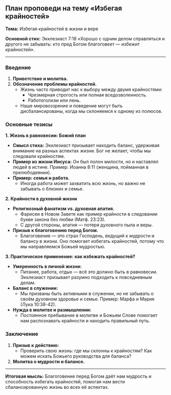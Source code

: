 
## План проповеди на тему «Избегая крайностей»

**Тема:** Избегая крайностей в жизни и вере

**Основной стих:** Экклезиаст 7:18 «Хорошо с одним делом справляться и другого не забывать: кто пред Богом благоговеет — избежит крайностей».

- - -

### Введение

1.  **Приветствие и молитва.**
2.  **Обозначение проблемы крайностей.**
    *   Жизнь часто приводит нас к выбору между двумя крайностями:
        *   Чрезмерная строгость или полная вседозволенность.
        *   Работоголизм или лень.
    *   Наше мировоззрение и поведение могут быть дисбалансированы, когда мы склоняемся к одному из полюсов.

### Основные тезисы

**1\. Жизнь в равновесии: Божий план**

*   **Смысл стиха:** Экклезиаст призывает находить баланс, удерживая внимание на разных аспектах жизни. Бог не желает, чтобы мы следовали крайностям.
*   **Пример из жизни Иисуса:** Он был полон милости, но и наставлял людей в истине. Пример: Иоанна 8:11 (женщина, пойманная в прелюбодеянии).
*   **Пример: семья и работа.**
    *   Иногда работа может захватить всю жизнь, но важно не забывать о близких и семье.

**2\. Крайности в духовной жизни**

*   **Религиозный фанатизм vs. духовная апатия.**
    *   Фарисеи в Новом Завете как пример крайности в следовании букве закона без любви (Матф. 23:23).
    *   С другой стороны, апатия — потеря духовного пыла и веры.
*   **Призыв к благоговению перед Богом.**
    *   Благоговение — это страх Господень, ведущий к мудрости и балансу в жизни. Оно помогает избегать крайностей, потому что мы направляемся Божьей мудростью.

**3\. Практическое применение: как избежать крайностей?**

*   **Умеренность в личной жизни:**
    *   Питание, работа, отдых — всё это должно быть в равновесии. Экклезиаст призывает разумно подходить к повседневным делам.
*   **Баланс в служении:**
    *   Мы призваны быть активными в служении, но не забывать о своём духовном здоровье и семье. Пример: Марфа и Мария (Лука 10:38-42).
*   **Нужда в молитве и размышлении:**
    *   Постоянное пребывание в молитве и Божьем Слове помогает нам распознавать крайности и находить правильный путь.

### Заключение

1.  **Призыв к действию:**
    *   Проверить свою жизнь: где мы склонны к крайностям? Как можем искать Божьего руководства для баланса?
2.  **Молитва о мудрости и балансе.**

- - -

**Итоговая мысль:** Благоговение перед Богом даёт нам мудрость и способность избегать крайностей, помогая нам вести сбалансированную жизнь во всех её аспектах.